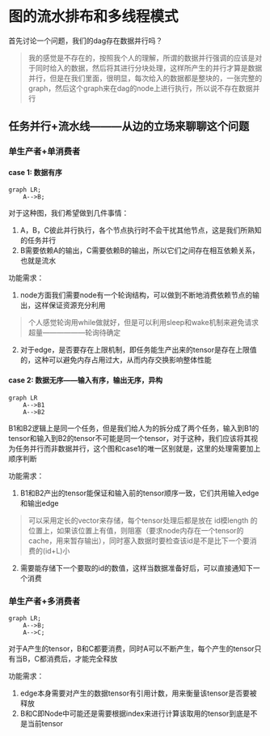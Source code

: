 # 图的流水排布和多线程模式
首先讨论一个问题，我们的dag存在数据并行吗？

> 我的感觉是不存在的，按照我个人的理解，所谓的数据并行强调的应该是对于同时给入的数据，然后将其进行分块处理，这样所产生的并行才算是数据并行，但是在我们里面，很明显，每次给入的数据都是整块的，一张完整的graph，然后这个graph来在dag的node上进行执行，所以说不存在数据并行

## 任务并行+流水线———从边的立场来聊聊这个问题
### 单生产者+单消费者
#### case 1: 数据有序
```mermaid
graph LR;
    A-->B;
```
对于这种图，我们希望做到几件事情：

1. A，B，C彼此并行执行，各个节点执行时不会干扰其他节点，这是我们所熟知的任务并行
2. B需要依赖A的输出，C需要依赖B的输出，所以它们之间存在相互依赖关系，也就是流水

功能需求：  

1. node方面我们需要node有一个轮询结构，可以做到不断地消费依赖节点的输出，这样保证资源充分利用
> 个人感觉轮询用while做就好，但是可以利用sleep和wake机制来避免请求超量——————轮询待确定
2.  对于edge，是否要存在上限机制，即任务能生产出来的tensor是存在上限值的，这种可以避免内存占用过大，从而内存交换影响整体性能

#### case 2: 数据无序——输入有序，输出无序，异构
```mermaid
graph LR
    A-->B1
    A-->B2
```
B1和B2逻辑上是同一个任务，但是我们给人为的拆分成了两个任务，输入到B1的tensor和输入到B2的tensor不可能是同一个tensor，对于这种，我们应该将其视为任务并行而非数据并行，这个图和case1的唯一区别就是，这里的处理需要加上顺序判断

功能需求：

1. B1和B2产出的tensor能保证和输入前的tensor顺序一致，它们共用输入edge和输出edge
> 可以采用定长的vector来存储，每个tensor处理后都是放在 id模length 的位置上，如果该位置上有值，则阻塞（要求node内存在一个tensor的cache，用来暂存输出），同时塞入数据时要检查该id是不是比下一个要消费的(id+L)小
2. 需要能存储下一个要取的id的数值，这样当数据准备好后，可以直接通知下一个消费

### 单生产者+多消费者
```mermaid
graph LR;
    A-->B;
    A-->C;

```
对于A产生的tensor，B和C都要消费，同时A可以不断产生，每个产生的tensor只有当B，C都消费后，才能完全释放

功能需求：

1. edge本身需要对产生的数据tensor有引用计数，用来衡量该tensor是否要被释放
2. B和C即Node中可能还是需要根据index来进行计算该取用的tensor到底是不是当前tensor